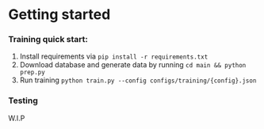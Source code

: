 # Getting started
### Training quick start:
1. Install requirements via `pip install -r requirements.txt`
2. Download database and generate data by running `cd main && python prep.py`
3. Run training `python train.py --config configs/training/{config}.json`

### Testing
W.I.P
